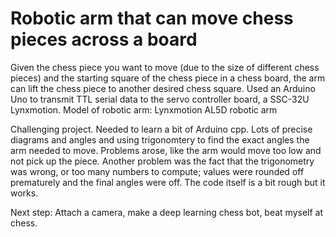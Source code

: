 # Robotic arm that can move chess pieces across a board
Given the chess piece you want to move (due to the size of different chess pieces) and the starting square of the chess piece in a chess board, the arm can lift the chess piece to another desired chess square.
Used an Arduino Uno to transmit TTL serial data to the servo controller board, a SSC-32U Lynxmotion.
Model of robotic arm: Lynxmotion AL5D robotic arm

Challenging project. Needed to learn a bit of Arduino cpp. Lots of precise diagrams and angles and using trigonomtery to find the exact angles the arm needed to move. Problems arose, like the arm would move too low and not pick up the piece. Another problem was the fact that the trigonometry was wrong, or too many numbers to compute; values were rounded off prematurely and the final angles were off. The code itself is a bit rough but it works.

Next step: Attach a camera, make a deep learning chess bot, beat myself at chess. 
